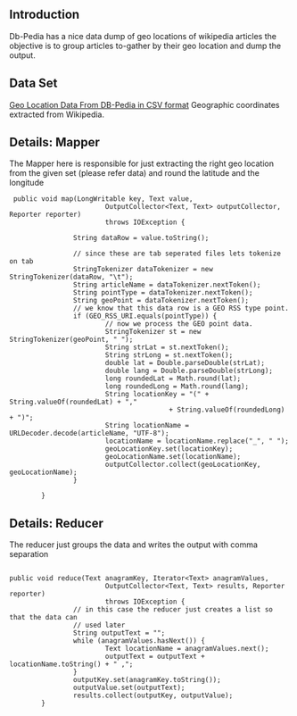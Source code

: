 ## Introduction ##
Db-Pedia has a nice data dump of geo locations of wikipedia articles the objective is to group articles to-gather by their geo location and dump the output.

## Data Set ##
[Geo Location Data From DB-Pedia in CSV format](http://downloads.dbpedia.org/3.3/en/pagelinks_en.csv.bz2)
Geographic coordinates extracted from Wikipedia.


## Details: Mapper ##
The Mapper here is responsible for just extracting the right geo location from the given set (please refer data) and round the latitude and the longitude
```
 public void map(LongWritable key, Text value,
                        OutputCollector<Text, Text> outputCollector, Reporter reporter)
                        throws IOException {

                String dataRow = value.toString();

                // since these are tab seperated files lets tokenize on tab
                StringTokenizer dataTokenizer = new StringTokenizer(dataRow, "\t");
                String articleName = dataTokenizer.nextToken();
                String pointType = dataTokenizer.nextToken();
                String geoPoint = dataTokenizer.nextToken();
                // we know that this data row is a GEO RSS type point.
                if (GEO_RSS_URI.equals(pointType)) {
                        // now we process the GEO point data.
                        StringTokenizer st = new StringTokenizer(geoPoint, " ");
                        String strLat = st.nextToken();
                        String strLong = st.nextToken();
                        double lat = Double.parseDouble(strLat);
                        double lang = Double.parseDouble(strLong);
                        long roundedLat = Math.round(lat);
                        long roundedLong = Math.round(lang);
                        String locationKey = "(" + String.valueOf(roundedLat) + ","
                                        + String.valueOf(roundedLong) + ")";
                        String locationName = URLDecoder.decode(articleName, "UTF-8");
                        locationName = locationName.replace("_", " ");
                        geoLocationKey.set(locationKey);
                        geoLocationName.set(locationName);
                        outputCollector.collect(geoLocationKey, geoLocationName);
                }

        }
```

## Details: Reducer ##
The reducer just groups the data and writes the output with comma separation
```

public void reduce(Text anagramKey, Iterator<Text> anagramValues,
                        OutputCollector<Text, Text> results, Reporter reporter)
                        throws IOException {
                // in this case the reducer just creates a list so that the data can
                // used later
                String outputText = "";
                while (anagramValues.hasNext()) {
                        Text locationName = anagramValues.next();
                        outputText = outputText + locationName.toString() + " ,";
                }
                outputKey.set(anagramKey.toString());
                outputValue.set(outputText);
                results.collect(outputKey, outputValue);
        }

```